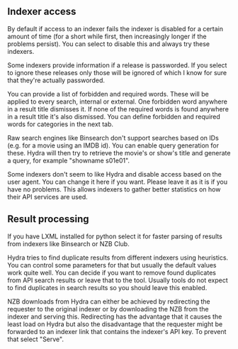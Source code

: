 ## Indexer access
By default if access to an indexer fails the indexer is disabled for a certain amount of time (for a short while first, then increasingly longer if the problems persist). You can select to disable this and always try these indexers.

Some indexers provide information if a release is passworded. If you select to ignore these releases only those will be ignored of which I know for sure that they're actually passworded.

You can provide a list of forbidden and required words. These will be applied to every search, internal or external. One forbidden word anywhere in a result title dismisses it. If none of the required words is found anywhere in a result title it's also dismissed. You can define forbidden and required words for categories in the next tab.

Raw search engines like Binsearch don't support searches based on IDs (e.g. for a movie using an IMDB id). You can enable query generation for these. Hydra will then try to retrieve the movie's or show's title and generate a query, for example "showname s01e01".
 
Some indexers don't seem to like Hydra and disable access based on the user agent. You can change it here if you want. Please leave it as it is if you have no problems. This allows indexers to gather better statistics on how their API services are used.

## Result processing
If you have LXML installed for python select it for faster parsing of results from indexers like Binsearch or NZB Club.

Hydra tries to find duplicate results from different indexers using heuristics. You can control some parameters for that but usually the default values work quite well. 
You can decide if you want to remove found duplicates from API search results or leave that to the tool. Usually tools do not expect to find duplicates in search results so you should leave this enabled.
 
NZB downloads from Hydra can either be achieved by redirecting the requester to the original indexer or by downloading the NZB from the indexer and serving this.
Redirecting has the advantage that it causes the least load on Hydra but also the disadvantage that the requester might be forwarded to an indexer link that contains the indexer's API key. To prevent that select "Serve".